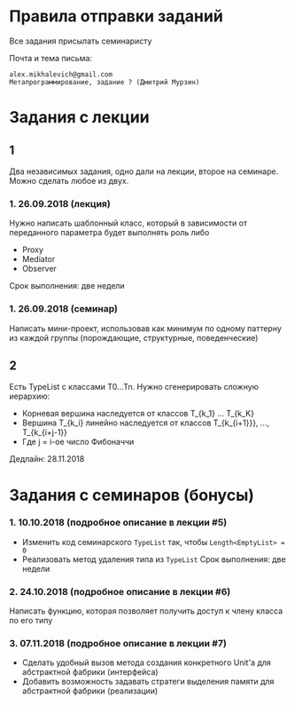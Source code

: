 # Правила отправки заданий
Все задания присылать семинаристу

Почта и тема письма:
```
alex.mikhalevich@gmail.com
Метапрограммирование, задание ? (Дмитрий Мурзин)
```

# Задания с лекции

## 1
Два независимых задания, одно дали на лекции, второе на семинаре.
Можно сделать любое из двух.

### 1. 26.09.2018 (лекция)
Нужно написать шаблонный класс, который в зависимости от переданного параметра будет выполнять роль либо 

* Proxy
* Mediator
* Observer

Срок выполнения: две недели

### 1. 26.09.2018 (семинар)
Написать мини-проект, использовав как минимум по одному паттерну из каждой группы (порождающие, структурные, поведенческие)

## 2
Есть TypeList с классами T0...Tn. Нужно сгенерировать сложную иерархию:

* Корневая вершина наследуется от классов T_{k_1} ... T_{k_K}
* Вершина T_{k_i} линейно наследуется от классов T_{k_{i+1}}}, ..., T_{k_{i+j-1}}
* Где j = i-ое число Фибоначчи

Дедлайн: 28.11.2018

# Задания с семинаров (бонусы)

### 1. 10.10.2018 (подробное описание в лекции #5)
* Изменить код семинарского `TypeList` так, чтобы `Length<EmptyList> = 0`
* Реализовать метод удаления типа из `TypeList`
Срок выполнения: две недели

### 2. 24.10.2018 (подробное описание в лекции #6)
Написать функцию, которая позволяет получить доступ к члену класса по его типу

### 3. 07.11.2018 (подробное описание в лекции #7)
* Сделать удобный вызов метода создания конкретного Unit'а для абстрактной фабрики (интерфейса)
* Добавить возможность задавать стратеги выделения памяти для абстрактной фабрики (реализации)
